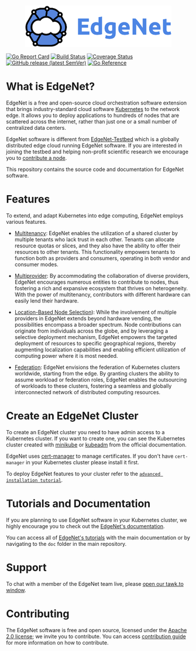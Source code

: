 <p align="center">
    <img src="assets/logos/edgenet_logos_2020_05_03/edgenet_logo_2020_05_03_w_text_300dpi_10pct.png" alt="Welcome to EdgeNet" width="400">
</p>

[![Go Report Card](https://goreportcard.com/badge/github.com/EdgeNet-project/edgenet)](https://goreportcard.com/report/github.com/EdgeNet-project/edgenet)
[![Build Status](https://github.com/EdgeNet-project/edgenet/actions/workflows/test_and_publish.yaml/badge.svg?branch=main)](https://github.com/EdgeNet-project/edgenet/actions/workflows/test_and_publish.yaml)
[![Coverage Status](https://coveralls.io/repos/github/EdgeNet-project/edgenet/badge.svg?branch=main)](https://coveralls.io/github/EdgeNet-project/edgenet?branch=main)
[![GitHub release (latest SemVer)](https://img.shields.io/github/v/release/EdgeNet-project/edgenet)](https://github.com/EdgeNet-project/edgenet/releases)
[![Go Reference](https://pkg.go.dev/badge/github.com/EdgeNet-project/edgenet.svg)](https://pkg.go.dev/github.com/EdgeNet-project/edgenet)

# What is EdgeNet?
EdgeNet is a free and open-source cloud orchestration software extension that brings industry-standard cloud software [Kubernetes](https://kubernetes.io/) to the network edge. It allows you to deploy applications to hundreds of nodes that are scattered across the internet, rather than just one or a small number of centralized data centers.

EdgeNet software is different from [EdgeNet-Testbed](https://www.edge-net.org) which is a globally distributed edge cloud running EdgeNet software. If you are interested in joining the testbed and helping non-profit scientific research we encourage you to [contribute a node](https://www.edge-net.org/pages/node-contribution.html).

This repository contains the source code and documentation for EdgeNet software.

# Features
To extend, and adapt Kubernetes into edge computing, EdgeNet employs various features. 

<!-- You can click on them to go through [technical documentation](/docs/custom_resources.md) or see the [detailed concepts](/docs/README.md#concepts). -->
    
* [Multitenancy](/docs/README.md#multitenancy): EdgeNet enables the utilization of a shared cluster by multiple tenants who lack trust in each other. Tenants can allocate resource quotas or slices, and they also have the ability to offer their resources to other tenants. This functionality empowers tenants to function both as providers and consumers, operating in both vendor and consumer modes.

* [Multiprovider](/docs/README.md#multiprovider): By accommodating the collaboration of diverse providers, EdgeNet encourages numerous entities to contribute to nodes, thus fostering a rich and expansive ecosystem that thrives on heterogeneity. With the power of multitenancy, contributors with different hardware can easily lend their hardware.

* [Location-Based Node Selection](/docs/README.md#location-based-node-selection)): While the involvement of multiple providers in EdgeNet extends beyond hardware vending, the possibilities encompass a broader spectrum. Node contributions can originate from individuals across the globe, and by leveraging a selective deployment mechanism, EdgeNet empowers the targeted deployment of resources to specific geographical regions, thereby augmenting localization capabilities and enabling efficient utilization of computing power where it is most needed.

* [Federation](/docs/README.md#federation-of-multiple-edgenet-clusters): EdgeNet envisions the federation of Kubernetes clusters worldwide, starting from the edge. By granting clusters the ability to assume workload or federation roles, EdgeNet enables the outsourcing of workloads to these clusters, fostering a seamless and globally interconnected network of distributed computing resources.

# Create an EdgeNet Cluster
To create an EdgeNet cluster you need to have admin access to a Kubernetes cluster. If you want to create one, you can see the Kubernetes cluster created with [minikube](https://kubernetes.io/docs/tutorials/kubernetes-basics/create-cluster/) or [kubeadm](https://kubernetes.io/docs/setup/production-environment/tools/kubeadm/create-cluster-kubeadm/) from the official documentation.

EdgeNet uses [cert-manager](https://cert-manager.io/docs/installation/) to manage certificates. If you don't have `cert-manager` in your Kubernetes cluster please install it first. 

To deploy EdgeNet features to your cluster refer to the [``advanced installation tutorial``](/docs/tutorials/deploy_edgenet_to_kube.md).

# Tutorials and Documentation
If you are planning to use EdgeNet software in your Kubernetes cluster, we highly encourage you to check out the [EdgeNet's documentation](/docs/README.md).

You can access all of [EdgeNet's tutorials](./docs/README.md#tutorials) with the main documentation or by navigating to the `doc` folder in the main repository.

# Support

To chat with a member of the EdgeNet team live, please [open our tawk.to window](https://tawk.to/edgenet).

# Contributing

The EdgeNet software is free and open source, licensed under the [Apache 2.0 license](https://www.apache.org/licenses/LICENSE-2.0); we invite you to contribute. You can access [contribution guide](/docs/guides/contribution_guides.md) for more information on how to contribute.
